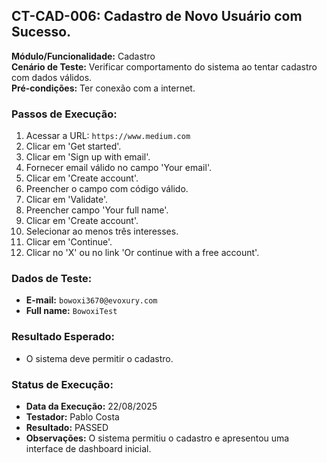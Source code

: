 ## CT-CAD-006: Cadastro de Novo Usuário com Sucesso.   

**Módulo/Funcionalidade:** Cadastro  
**Cenário de Teste:** Verificar comportamento do sistema ao tentar cadastro com dados válidos.  
**Pré-condições:** Ter conexão com a internet.  

### Passos de Execução:
1.  Acessar a URL: `https://www.medium.com`  
2.  Clicar em 'Get started'.  
3.  Clicar em 'Sign up with email'.  
4.  Fornecer email válido no campo 'Your email'.  
5.  Clicar em 'Create account'. 
6.  Preencher o campo com código válido.  
7.  Clicar em 'Validate'.  
8.  Preencher campo 'Your full name'.  
9.  Clicar em 'Create account'.  
10. Selecionar ao menos três interesses.  
11. Clicar em 'Continue'.  
12. Clicar no 'X' ou no link 'Or continue with a free account'.   

### Dados de Teste:
* **E-mail:** `bowoxi3670@evoxury.com`  
* **Full name:** `BowoxiTest` 

### Resultado Esperado:
* O sistema deve permitir o cadastro.  

### Status de Execução:  
* **Data da Execução:** 22/08/2025  
* **Testador:** Pablo Costa  
* **Resultado:** PASSED  
* **Observações:** O sistema permitiu o cadastro e apresentou uma interface de dashboard inicial.  
